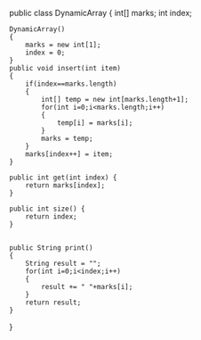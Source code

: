public class DynamicArray {
    int[] marks;
    int index;

    DynamicArray()
    {
        marks = new int[1];
        index = 0;
    }
    public void insert(int item)
    {
        if(index==marks.length)
        {
            int[] temp = new int[marks.length+1];
            for(int i=0;i<marks.length;i++)
            {
                temp[i] = marks[i];
            }
            marks = temp;
        }
        marks[index++] = item;
    }

    public int get(int index) {
        return marks[index];
    }

    public int size() {
        return index;
    }


    public String print()
    {
        String result = "";
        for(int i=0;i<index;i++)
        {
            result += " "+marks[i];
        }
        return result;
    }
}
